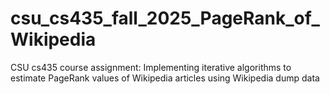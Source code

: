 # csu_cs435_fall_2025_PageRank_of_Wikipedia
CSU cs435 course assignment: Implementing iterative algorithms to estimate PageRank values of Wikipedia articles using Wikipedia dump data
